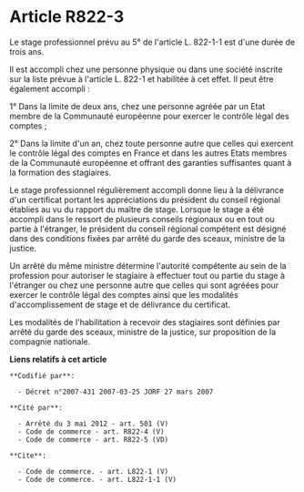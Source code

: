# Article R822-3

Le stage professionnel prévu au 5° de l'article L. 822-1-1 est d'une durée de trois ans.

Il est accompli chez une personne physique ou dans une société inscrite sur la liste prévue à l'article L. 822-1 et habilitée
à cet effet. Il peut être également accompli :

1° Dans la limite de deux ans, chez une personne agréée par un Etat membre de la Communauté européenne pour exercer le
contrôle légal des comptes ;

2° Dans la limite d'un an, chez toute personne autre que celles qui exercent le contrôle légal des comptes en France et dans
les autres Etats membres de la Communauté européenne et offrant des garanties suffisantes quant à la formation des
stagiaires.

Le stage professionnel régulièrement accompli donne lieu à la délivrance d'un certificat portant les appréciations du
président du conseil régional établies au vu du rapport du maître de stage. Lorsque le stage a été accompli dans le ressort
de plusieurs conseils régionaux ou en tout ou partie à l'étranger, le président du conseil régional compétent est désigné
dans des conditions fixées par arrêté du garde des sceaux, ministre de la justice.

Un arrêté du même ministre détermine l'autorité compétente au sein de la profession pour autoriser le stagiaire à effectuer
tout ou partie du stage à l'étranger ou chez une personne autre que celles qui sont agréées pour exercer le contrôle légal
des comptes ainsi que les modalités d'accomplissement de stage et de délivrance du certificat.

Les modalités de l'habilitation à recevoir des stagiaires sont définies par arrêté du garde des sceaux, ministre de la
justice, sur proposition de la compagnie nationale.

**Liens relatifs à cet article**

	**Codifié par**:

	  - Décret n°2007-431 2007-03-25 JORF 27 mars 2007

	**Cité par**:

	  - Arrêté du 3 mai 2012 - art. 501 (V)
	  - Code de commerce - art. R822-4 (V)
	  - Code de commerce - art. R822-5 (VD)

	**Cite**:

	  - Code de commerce. - art. L822-1 (V)
	  - Code de commerce. - art. L822-1-1 (V)
